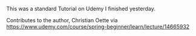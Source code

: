 This was a standard Tutorial on Udemy I finished yesterday.

Contributes to the author, Christian Oette via https://www.udemy.com/course/spring-beginner/learn/lecture/14665932
